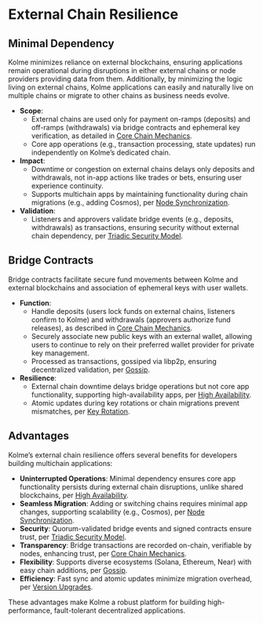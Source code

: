 # External Chain Resilience

<!-- toc -->

## Minimal Dependency

Kolme minimizes reliance on external blockchains, ensuring applications remain operational during disruptions in either external chains or node providers providing data from them. Additionally, by minimizing the logic living on external chains, Kolme applications can easily and naturally live on multiple chains or migrate to other chains as business needs evolve.

- **Scope**:
  - External chains are used only for payment on-ramps (deposits) and off-ramps (withdrawals) via bridge contracts and ephemeral key verification, as detailed in [Core Chain Mechanics](core-mechanics.md).
  - Core app operations (e.g., transaction processing, state updates) run independently on Kolme’s dedicated chain.
- **Impact**:
  - Downtime or congestion on external chains delays only deposits and withdrawals, not in-app actions like trades or bets, ensuring user experience continuity.
  - Supports multichain apps by maintaining functionality during chain migrations (e.g., adding Cosmos), per [Node Synchronization](node-sync.md).
- **Validation**:
  - Listeners and approvers validate bridge events (e.g., deposits, withdrawals) as transactions, ensuring security without external chain dependency, per [Triadic Security Model](triadic-security.md).

## Bridge Contracts

Bridge contracts facilitate secure fund movements between Kolme and external blockchains and association of ephemeral keys with user wallets.

- **Function**:
  - Handle deposits (users lock funds on external chains, listeners confirm to Kolme) and withdrawals (approvers authorize fund releases), as described in [Core Chain Mechanics](core-mechanics.md).
  - Securely associate new public keys with an external wallet, allowing users to continue to rely on their preferred wallet provider for private key management.
  - Processed as transactions, gossiped via libp2p, ensuring decentralized validation, per [Gossip](gossip.md).
- **Resilience**:
  - External chain downtime delays bridge operations but not core app functionality, supporting high-availability apps, per [High Availability](high-availability.md).
  - Atomic updates during key rotations or chain migrations prevent mismatches, per [Key Rotation](key-rotation.md).

## Advantages

Kolme’s external chain resilience offers several benefits for developers building multichain applications:

- **Uninterrupted Operations**: Minimal dependency ensures core app functionality persists during external chain disruptions, unlike shared blockchains, per [High Availability](high-availability.md).
- **Seamless Migration**: Adding or switching chains requires minimal app changes, supporting scalability (e.g., Cosmos), per [Node Synchronization](node-sync.md).
- **Security**: Quorum-validated bridge events and signed contracts ensure trust, per [Triadic Security Model](triadic-security.md).
- **Transparency**: Bridge transactions are recorded on-chain, verifiable by nodes, enhancing trust, per [Core Chain Mechanics](core-mechanics.md).
- **Flexibility**: Supports diverse ecosystems (Solana, Ethereum, Near) with easy chain additions, per [Gossip](gossip.md).
- **Efficiency**: Fast sync and atomic updates minimize migration overhead, per [Version Upgrades](version-upgrades.md).

These advantages make Kolme a robust platform for building high-performance, fault-tolerant decentralized applications.

